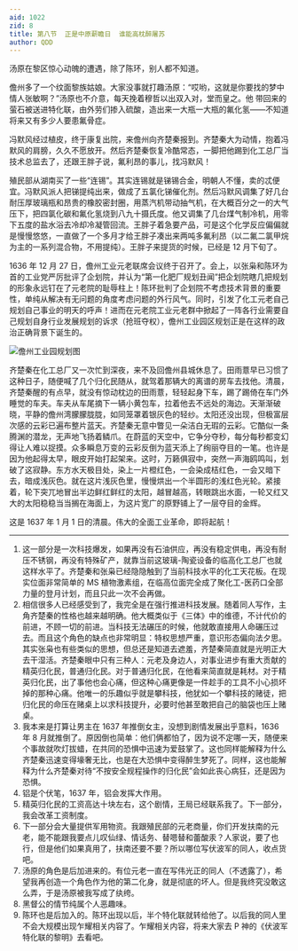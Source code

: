 ```yaml
---
aid: 1022
zid: 8
title: 第八节  正是中原薪瞻日  谁能高枕醉屠苏
author: QDD
---
```


汤原在黎区惊心动魄的遭遇，除了陈环，别人都不知道。

儋州多了一个纹面黎族姑娘。大家没事就打趣汤原：“哎哟，这就是你要找的梦中情人张敏啊？”汤原也不介意，每天挽着穆哲以出双入对，堂而皇之。他
带回来的萤石被送进特化联，由外劳们掺入硫酸，造出来一大瓶一大瓶的氟化氢——不知道将来又有多少人要患氟骨症。

冯默风经过植皮，终于康复出院，来儋州向齐楚秦报到。齐楚秦大为动情，抱着冯默风的肩膀，久久不愿放开。然后齐楚秦恢复冷酷常态，一脚把他踢到化工总厂当技术总监去了，还跟王胖子说，氟利昂的事儿，找冯默风！

殖民部从湖南买了一些“连锡”。其实连锡就是锑锡合金，明朝人不懂，卖的忒便宜。冯默风派人把锑提纯出来，做成了五氯化锑催化剂。然后冯默风调集了好几台耐压厚玻璃瓶和昂贵的橡胶密封圈，用蒸汽机带动抽气机，在大概百分之一的大气压下，把四氯化碳和氟化氢烧到八九十摄氏度。他又调集了几台煤气制冷机，用零下五度的盐水浴去冷却冷凝管回流。王胖子着急要产品，可是这个化学反应偏偏就是慢慢悠悠，一直做了一个多月才给王胖子凑出来两吨多氟利昂（以二氟二氯甲烷为主的一系列混合物，不用提纯）。王胖子来提货的时候，已经是 12 月下旬了。

1636 年 12 月 27 日，儋州工业元老联席会议终于召开了。会上，以张枭和陈环为首的工业党严厉批评了企划院，并认为“第一化肥厂规划丑闻”把企划院瞎几把规划的形象永远钉在了元老院的耻辱柱上！陈环批判了企划院不考虑技术背景的重要性，单纯从解决有无问题的角度考虑问题的外行风气。同时，引发了化工元老自己规划自己事业的明天的呼声！进而在元老院工业元老群中掀起了一阵各行业需要自己规划自身行业发展规划的诉求（抢班夺权），儋州工业园区规划正是在这样的政治正确背景下诞生的。

![儋州工业园规划图](/1022/1.webp)

齐楚秦在化工总厂又一次忙到深夜，来不及回儋州县城休息了。田雨薏早已习惯了这种日子，随便喊了几个归化民随从，就驾着那辆大的离谱的房车去找他。清晨，齐楚秦醒的有点早，就没有惊动枕边的田雨薏，轻轻起身下车，踢了踢倚在车门外睡觉的车夫。车夫从车尾摘下一辆小黄包车，拉着他去不远处的海边。天渐渐破晓，平静的儋州湾朦朦胧胧，如同笼罩着银灰色的轻纱。太阳还没出现，但极富层次感的云彩已遍布整片蓝天。齐楚秦无意中瞥见一朵洁白无瑕的云彩。它酷似一条腾渊的潜龙，无声地飞扬着鳞爪。在蔚蓝的天空中，它争分夺秒，每分每秒都变幻得让人难以捉摸。众多瞬息万变的云彩反倒为蓝天添上了绚丽夺目的一笔。也许是因为他起得太早，眼皮开始打起架来。这时，万籁俱寂中，突然一声海鸥鸣叫，划破了这寂静。东方水天极目处，染上一片橙红色，一会染成桔红色，一会又暗下去，暗成浅灰色。就在这片浅灰色里，慢慢烘出一个半圆形的浅红色光轮。紧接着，轮下突兀地冒出半边鲜红鲜红的太阳，越冒越高，转眼跳出水面，一轮又红又大的太阳稳稳当当搁在海面上，为这片宽广的原野铺上了一层夺目的金辉。

这是 1637 年 1 月 1 日的清晨。伟大的全面工业革命，即将起航！

---

1. 这一部分是一次科技爆发，如果再没有石油供应，再没有稳定供电，再没有耐压不锈钢，再没有特殊矿产，就靠当前这玻璃-陶瓷设备的临高化工总厂也就这样水平了。齐楚秦和张枭已经隐隐触到了当前科技水平的化工天花板。在现实位面非常简单的 MS 植物激素组，在临高位面完全成了聚化工-医药口全部力量的登月计划，而且只此一次不会再做。
2. 相信很多人已经感受到了，我完全是在强行推进科技发展。随着同人写作，主角齐楚秦的性格也越来越明确。他大概类似于《三体》中的维德，不计代价的前进，不顾一切的前进。当科技无法碾压的时候，他就敢直接用人命碾压过去。而且这个角色的缺点也非常明显：特权思想严重，意识形态偏向法夕思。其实张枭也有些类似的思想，但总还是知道去遮羞，齐楚秦简直就是光明正大去干湿活。齐楚秦眼中只有三种人：元老及身边人，对事业进步有重大贡献的精英归化民，普通归化民。对于普通归化民，在他看来简直就是耗材。对于精英归化民，出了事他也会心痛，但这种心痛更像是一件趁手的工具不小心损坏掉的那种心痛。他唯一的乐趣似乎就是攀科技，他犹如一个攀科技的赌徒，把归化民的命压在赌桌上以求科技提升，必要时他甚至敢把自己的脑袋也压上赌桌。
3. 我本来是打算让男主在 1637 年推倒女主，没想到剧情发展出乎意料，1636 年 8 月就推倒了。原因倒也简单：他们俩都怕了，因为说不定哪一天，随便来个事故就吹灯拔蜡，在共同的恐惧中迅速为爱鼓掌了。这也同样能解释为什么齐楚秦迅速变得壕奢无比，也是在大恐惧中变得醉生梦死了。同样，这也能解释为什么齐楚秦对待“不按安全规程操作的归化民”会如此丧心病狂，还是因为恐惧。
4. 铝是个伏笔，1637 年，铝会发挥大作用。
5. 精英归化民的工资高达十块左右，这个剧情，王局已经联系我了。下一部分，我会改革工资制度。
6. 下一部分会大量提供军用物资。我跟殖民部的元老商量，你们开发扶南的元老，能不能跟我要点儿叹仙绿、情话务、替嗯替和蕾酸汞？人家说，要了也行，但是他们如果真用了，扶南还要不要？所以哪位写伏波军的同人，收点货吧。
7. 汤原的角色是后加进来的。有位元老一直在写伟光正的同人（不透露了），希望我再创造一个角色作为他的第二化身，就是彻底的坏人。但是我终究没敢这么弄，于是汤原被我写成了纨绔。
8. 黑督公的情节纯属个人恶趣味。
9. 陈环也是后加入的。陈环出现以后，半个特化联就转给他了。以后我的同人里不会大规模出现乍耀相关内容了。乍耀相关内容，将来大家去 P 神的《伏波军特化联的黎明》去看吧。

